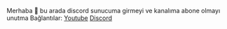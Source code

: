 Merhaba 👋
bu arada discord sunucuma girmeyi ve kanalıma abone olmayı unutma
Bağlantılar: [Youtube](https://www.youtube.com/channel/UCV46IJQfpX3OA0VwHgdyzAg) [Discord](https://discord.gg/yn84YmUyPQ)
